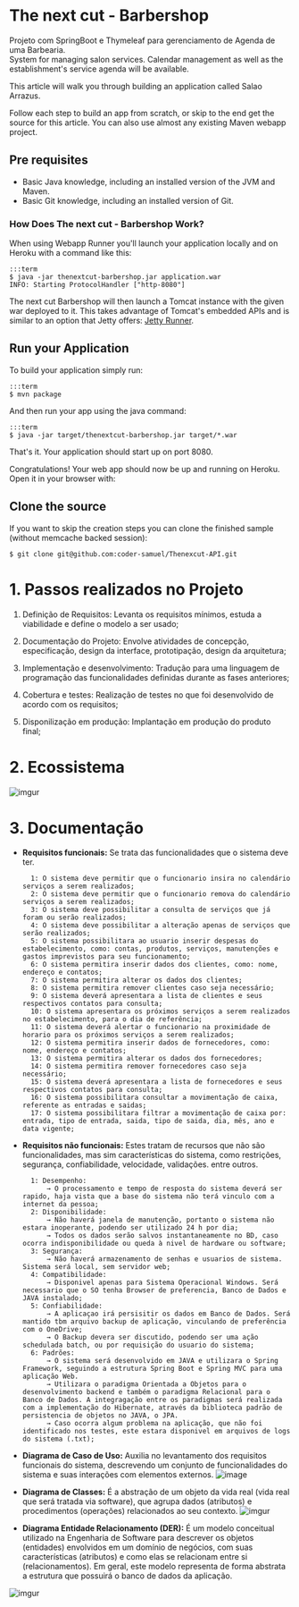 #  The next cut - Barbershop
Projeto com SpringBoot e Thymeleaf para gerenciamento de Agenda de uma Barbearia. <br>
System for managing salon services. Calendar management as well as the establishment's service agenda will be available.

This article will walk you through building an application called Salao Arrazus.

Follow each step to build an app from scratch, or skip to the end get the source for this article. You can also use almost any existing Maven webapp project.

## Pre requisites

* Basic Java knowledge, including an installed version of the JVM and Maven.
* Basic Git knowledge, including an installed version of Git.

### How Does The next cut - Barbershop Work?

When using Webapp Runner you'll launch your application locally and on Heroku with a command like this:
    
    :::term
    $ java -jar thenextcut-barbershop.jar application.war
    INFO: Starting ProtocolHandler ["http-8080"]

The next cut Barbershop will then launch a Tomcat instance with the given war deployed to it. This takes advantage of Tomcat's embedded APIs and is similar to an option that Jetty offers: [Jetty Runner](http://blogs.webtide.com/janb/entry/jetty_runner).

## Run your Application

To build your application simply run:

    :::term
    $ mvn package

And then run your app using the java command:

    :::term
    $ java -jar target/thenextcut-barbershop.jar target/*.war

That's it. Your application should start up on port 8080.

Congratulations! Your web app should now be up and running on Heroku. Open it in your browser with:

## Clone the source

If you want to skip the creation steps you can clone the finished sample (without memcache backed session):

    $ git clone git@github.com:coder-samuel/Thenexcut-API.git


# 1. Passos realizados no Projeto
1. Definição de Requisitos:
Levanta os requisitos mínimos, estuda a viabilidade e define o modelo a ser usado;

2. Documentação do Projeto:
Envolve atividades de concepção, especificação, design da interface, prototipação, design da arquitetura;

3. Implementação e desenvolvimento:
Tradução para uma linguagem de programação das funcionalidades definidas durante as fases anteriores;

4. Cobertura e testes:
Realização de testes no que foi desenvolvido de acordo com os requisitos;

5. Disponilização em produção:
Implantação em produção do produto final;

# 2. Ecossistema
![imgur](https://imgur.com/bjGtUZT)

# 3. Documentação
- **Requisitos funcionais:**
Se trata das funcionalidades que o sistema deve ter.

		1: O sistema deve permitir que o funcionario insira no calendário serviços a serem realizados;
		2: O sistema deve permitir que o funcionario remova do calendário serviços a serem realizados;
		3: O sistema deve possibilitar a consulta de serviços que já foram ou serão realizados;
		4: O sistema deve possibilitar a alteração apenas de serviços que serão realizados;
		5: O sistema possibilitara ao usuario inserir despesas do estabelecimento, como: contas, produtos, serviços, manutenções e gastos imprevistos para seu funcionamento;
		6: O sistema permitira inserir dados dos clientes, como: nome, endereço e contatos;
		7: O sistema permitira alterar os dados dos clientes;
		8: O sistema permitira remover clientes caso seja necessário;
		9: O sistema deverá apresentara a lista de clientes e seus respectivos contatos para consulta;
		10: O sistema apresentara os próximos serviços a serem realizados no estabelecimento, para o dia de referência;
		11: O sistema deverá alertar o funcionario na proximidade de horario para os próximos serviços a serem realizados;
		12: O sistema permitira inserir dados de fornecedores, como: nome, endereço e contatos;
		13: O sistema permitira alterar os dados dos fornecedores;
		14: O sistema permitira remover fornecedores caso seja necessário;
		15: O sistema deverá apresentara a lista de fornecedores e seus respectivos contatos para consulta;
		16: O sistema possibilitara consultar a movimentação de caixa, referente as entradas e saidas;
		17: O sistema possibilitara filtrar a movimentação de caixa por: entrada, tipo de entrada, saida, tipo de saida, dia, mês, ano e data vigente;

- **Requisitos não funcionais:**
Estes tratam de recursos que não são funcionalidades, mas sim características do sistema, como restrições, segurança, confiabilidade, velocidade, validações. entre outros.

		1: Desempenho:
			→ O processamento e tempo de resposta do sistema deverá ser rapido, haja vista que a base do sistema não terá vinculo com a internet da pessoa;
		2: Disponibilidade:
			→ Não haverá janela de manutenção, portanto o sistema não estara inoperante, podendo ser utilizado 24 h por dia;
			→ Todos os dados serão salvos instantaneamente no BD, caso ocorra indisponibilidade ou queda à nivel de hardware ou software;
		3: Segurança:
			→ Não haverá armazenamento de senhas e usuarios de sistema. Sistema será local, sem servidor web;
		4: Compatibilidade:
			→ Disponivel apenas para Sistema Operacional Windows. Será necessario que o SO tenha Browser de preferencia, Banco de Dados e JAVA instalado;
		5: Confiabilidade:
			→ A aplicaçao irá persisitir os dados em Banco de Dados. Será mantido tbm arquivo backup de aplicação, vinculando de preferência com o OneDrive;
			→ O Backup devera ser discutido, podendo ser uma ação schedulada batch, ou por requisição do usuario do sistema;
		6: Padrões:
			→ O sistema será desenvolvido em JAVA e utilizara o Spring Framework, seguindo a estrutura Spring Boot e Spring MVC para uma aplicação Web. 
			→ Utilizara o paradigma Orientada a Objetos para o desenvolvimento backend e também o paradigma Relacional para o Banco de Dados. A integragação entre os paradigmas será realizada com a implementação do Hibernate, através da biblioteca padrão de persistencia de objetos no JAVA, o JPA.
			→ Caso ocorra algum problema na aplicação, que não foi identificado nos testes, este estara disponivel em arquivos de logs do sistema (.txt);

- **Diagrama de Caso de Uso:** Auxilia no levantamento dos requisitos funcionais do sistema, descrevendo um conjunto de funcionalidades do sistema e suas interações com elementos externos.
![image](https://user-images.githubusercontent.com/48540484/91641512-4b714900-e9fb-11ea-96bf-2d0a3128a385.png)

- **Diagrama de Classes:** É a abstração de um objeto da vida real (vida real que será tratada via software), que agrupa dados (atributos) e procedimentos (operações) relacionados ao seu contexto.
![imgur](https://imgur.com/LhhQ1BE)

- **Diagrama Entidade Relacionamento (DER):** É um modelo conceitual utilizado na Engenharia de Software para descrever os objetos (entidades) envolvidos em um domínio de negócios, com suas características (atributos) e como elas se relacionam entre si (relacionamentos). Em geral, este modelo representa de forma abstrata a estrutura que possuirá o banco de dados da aplicação.

![imgur](https://imgur.com/6iJDjFD)

